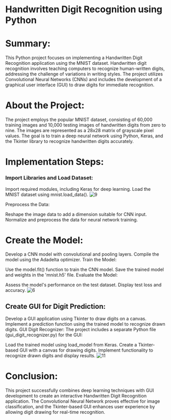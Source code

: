 # Handwritten Digit Recognition using Python
# Summary:
This Python project focuses on implementing a Handwritten Digit Recognition application using the MNIST dataset. 
Handwritten digit recognition involves teaching computers to recognize human-written digits, addressing the challenge of variations in writing styles. 
The project utilizes Convolutional Neural Networks (CNNs) and includes the development of a graphical user interface (GUI) to draw digits for immediate recognition.

# About the Project:
The project employs the popular MNIST dataset, consisting of 60,000 training images and 10,000 testing images of handwritten digits from zero to nine. 
The images are represented as a 28x28 matrix of grayscale pixel values. The goal is to train a deep neural network using Python, Keras, and the Tkinter 
library to recognize handwritten digits accurately.

# Implementation Steps:
### Import Libraries and Load Dataset:

Import required modules, including Keras for deep learning.
Load the MNIST dataset using mnist.load_data().
![9](https://github.com/DataNomadX/Handwritten-Digit-Recognition-using-Python/assets/154113751/aafc4f4f-c4ba-4e8c-812e-638154bae4b4)

Preprocess the Data:

Reshape the image data to add a dimension suitable for CNN input.
Normalize and preprocess the data for neural network training.
# Create the Model:

Develop a CNN model with convolutional and pooling layers.
Compile the model using the Adadelta optimizer.
Train the Model:

Use the model.fit() function to train the CNN model.
Save the trained model and weights in the 'mnist.h5' file.
Evaluate the Model:

Assess the model's performance on the test dataset.
Display test loss and accuracy.
![6](https://github.com/DataNomadX/Handwritten-Digit-Recognition-using-Python/assets/154113751/c09e39c6-34f0-46e8-bb0b-89b226ab6f60)

## Create GUI for Digit Prediction:

Develop a GUI application using Tkinter to draw digits on a canvas.
Implement a prediction function using the trained model to recognize drawn digits.
GUI Digit Recognizer:
The project includes a separate Python file (gui_digit_recognizer.py) for the GUI:

Load the trained model using load_model from Keras.
Create a Tkinter-based GUI with a canvas for drawing digits.
Implement functionality to recognize drawn digits and display results.
![11](https://github.com/DataNomadX/Handwritten-Digit-Recognition-using-Python/assets/154113751/145e4831-e170-491b-b70a-238df857b512)

# Conclusion:
This project successfully combines deep learning techniques with GUI development to create an interactive Handwritten Digit Recognition application.
The Convolutional Neural Network proves effective for image classification, and the Tkinter-based GUI enhances user experience by allowing digit drawing for real-time recognition.
